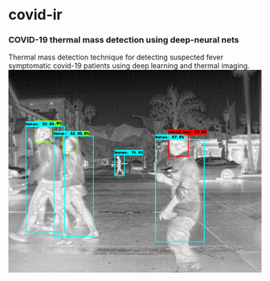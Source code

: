 # covid-ir
### COVID-19 thermal mass detection using deep-neural nets
Thermal mass detection technique for detecting suspected fever symptomatic covid-19 patients using deep learning and thermal imaging.
![Suspect prediction](/images/FLIR_08908.png)
